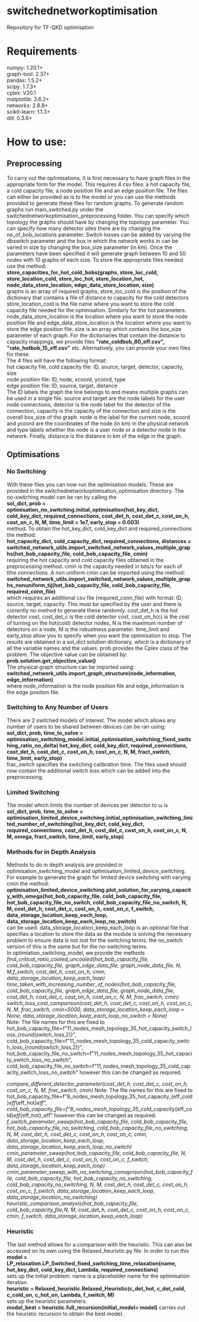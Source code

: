 # switchednetworkoptimisation
Repository for TF-QKD optimisation


# Requirements
numpy: 1.20.1+  
graph-tool: 2.37+  
pandas: 1.5.2+  
scipy: 1.7.3+  
cplex: V20.1  
matplotlib: 3.6.2+  
networkx: 2.8.8+  
scikit-learn: 1.1.3+  
dill: 0.3.6+  


# How to use:
## Preprocessing
To carry out the optimisations, it is first necessary to have graph files in the appropriate form for the model. This requires 4 csv files: a hot capacity file, a cold capacity file, a node position file and an edge position file. The files can either be provided as is to the model or you can use the methods provided to generate these files for random graphs. To generate random graphs run main_switched.py under the switchednetworkoptimisation_preprocessing folder. You can specify which topology the graphs should have by changing the topology parameter. You can specify how many detector sites there are by changing the no_of_bob_locations parameter. Switch losses can be added by varying the dbswitch parameter and the box in which the network works in can be varied in size by changing the box_size parameter (in km). Once the parameters have been specified it will generate graph between 10 and 50 nodes with 10 graphs of each size. To store the appropriate files needed use the method:  
**store_capacities_for_hot_cold_bobs(graphs, store_loc_cold, store_location_cold, store_loc_hot, store_location_hot, node_data_store_location, edge_data_store_location, size)**  
graphs is an array of required graphs, store_loc_cold is the position of the dictionary that contains a file of distance to capacity for the cold detectors store_location_cold is the file name where you want to store the cold capacity file needed for the optimisation. Similarly for the hot parameters. node_data_store_location is the location where you want to store the node position file and edge_data_store_location is the location where you want to store the edge position file. size is an array which contains the box_size parameter of each graph. For the dictionaries that contain the distance to capacity mappings, we provide files **"rate_coldbob_80_eff.csv", "rate_hotbob_15_eff.csv"** etc. Alternatively, you can provide your own files for these.  
The 4 files will have the following format:  
hot capacity file, cold capacity file: ID, source, target, detector, capacity, size  
node position file: ID, node, xcoord, ycoord, type  
edge position file: ID, source, target, distance  
The ID labels the graph the line belongs to and means multiple graphs can be used in a single file. source and target are the node labels for the user node connections, detector is the node label for the detector of the connection, capacity is the capacity of the connection and size is the overall box_size of the graph. node is the label for the current node, xcoord and ycoord are the coordinates of the node (in km) in the physical network and type labels whether the node is a user node or a detector node in the network. Finally, distance is the distance in km of the edge in the graph.  
## Optimisations
### No Switching
With these files you can now run the optimisation models. These are provided in the switchednetworkoptimisation_optimisation directory. The no-switching model can be ran by calling the  
**sol_dict, prob = optimisation_no_switching.initial_optimisation(hot_key_dict, cold_key_dict, required_connections, cost_det_h, cost_det_c, cost_on_h, cost_on_c, N, M, time_limit = 1e7, early_stop = 0.003)**  
method. To obtain the hot_key_dict, cold_key_dict and required_connections the method:  
**hot_capacity_dict, cold_capacity_dict, required_connections, distances = switched_network_utils.import_switched_network_values_multiple_graphs(hot_bob_capacity_file, cold_bob_capacity_file, cmin)**  
requiring the hot capacity and cold capacity files obtained in the preprocessing method. cmin is the capacity needed in bits/s for each of tthe connections. A non uniform cmin can be imported using the method:  
**switched_network_utils.import_switched_network_values_multiple_graphs_nonuniform_tij(hot_bob_capacity_file, cold_bob_capacity_file, required_conn_file)**  
which requires an additional csv file (required_conn_file) with format: ID, source, target, capacity. This must be specified by the user and there is currently no method to generate these randomly. cost_det_h is the hot detector cost, cost_det_c is the cold detector cost, cost_on_h(c) is the cost of turning on the hot(cold) detector nodes, N is the maximum number of detectors on a node, M is the robustness parameter. time_limit and early_stop allow you to specify when you want the optimisation to stop. The results are obtained in a sol_dict solution dictionary, which is a dictionary of all the variable names and the values. prob provides the Cplex class of the problem. The objective value can be obtained by:   
**prob.solution.get_objective_value()**  
The physical graph structure can be imported using:   
**switched_network_utils.import_graph_structure(node_information, edge_information)**  
where node_information is the node position file and edge_information is the edge position file.  
### Switching to Any Number of Users
There are 2 switched models of interest. The model which allows any number of users to be shared between devices can be ran using:  
**sol_dict, prob, time_to_solve = optimisation_switching_model.initial_optimisation_switching_fixed_switching_ratio_no_delta(
                        hot_key_dict,
                        cold_key_dict,
                        required_connections,
                        cost_det_h, cost_det_c,
                        cost_on_h, cost_on_c, N, M,
                        fract_switch,
                        time_limit, early_stop)**  
frac_switch specifies the switching calibration time. The files used should now contain the additional switch loss which can be added into the preprocessing.  
### Limited Switching 
The model which limits the number of devices per detector to ω is  
**sol_dict, prob, time_to_solve = optimisation_limited_device_switching.initial_optimisation_switching_limited_number_of_switching(hot_key_dict,
                            cold_key_dict,
                            required_connections,
                            cost_det_h, cost_det_c,
                            cost_on_h, cost_on_c, N, M,
                            omega,
                            fract_switch,
                            time_limit, early_stop)**  
### Methods for in Depth Analysis
Methods to do in depth analysis are provided in optimisation_switching_model and optimisation_limited_device_switching. For example to generate the graph for limited device switching with varying cmin the method:  
**optimisation_limited_device_switching.plot_solution_for_varying_capacity_with_omega(hot_bob_capacity_file, cold_bob_capacity_file, hot_bob_capacity_file_no_switch, cold_bob_capacity_file_no_switch, N, M,  cost_det_h, cost_det_c, cost_on_h, cost_on_c, f_switch, data_storage_location_keep_each_loop, data_storage_location_keep_each_loop_no_switch)**  
can be used. data_storage_location_keep_each_loop is an optional file that specifies a location to store the data as the module is solving the necessary problem to ensure data is not lost for the switching terms. the no_switch version of this is the same but for the no-switching terms.  
In optimiation_switching_model, we provide the methods  
*find_critical_ratio_cooled_uncooled(hot_bob_capacity_file, cold_bob_capacity_file, graph_edge_data_file, graph_node_data_file, N, M,f_switch, cost_det_h, cost_on_h, cmin, data_storage_location_keep_each_loop)*  
*time_taken_with_increasing_number_of_nodes(hot_bob_capacity_file, cold_bob_capacity_file,  graph_edge_data_file, graph_node_data_file, cost_det_h, cost_det_c, cost_on_h,
                                      cost_on_c, N, M, frac_switch, cmin)*  
*switch_loss_cost_comparison(cost_det_h, cost_det_c, cost_on_h,
                                      cost_on_c, N, M, frac_switch, cmin=5000, data_storage_location_keep_each_loop = None, data_storage_location_keep_each_loop_no_switch = None)*  
Note: The file names for this are fixed to hot_bob_capacity_file=f"11_nodes_mesh_topology_35_hot_capacity_switch_loss_{round(switch_loss,2)}", cold_bob_capacity_file=f"11_nodes_mesh_topology_35_cold_capacity_switch_loss_{round(switch_loss,2)}", hot_bob_capacity_file_no_switch=f"11_nodes_mesh_topology_35_hot_capacity_switch_loss_no_switch",
        cold_bob_capacity_file_no_switch=f"11_nodes_mesh_topology_35_cold_capacity_switch_loss_no_switch" however this can be changed as required.  

*compare_different_detector_parameter(cost_det_h, cost_det_c, cost_on_h, cost_on_c, N, M, frac_switch, cmin)*
Note: The file names for this are fixed to hot_bob_capacity_file=f"8_nodes_mesh_topology_35_hot_capacity_{eff_cold}_eff_{eff_hot}_eff", cold_bob_capacity_file=f"8_nodes_mesh_topology_35_cold_capacity_{eff_cold}_eff_{eff_hot}_eff" however this can be changed as required.    
*f_switch_parameter_sweep(hot_bob_capacity_file, cold_bob_capacity_file, hot_bob_capacity_file_no_switching, cold_bob_capacity_file_no_switching, N, M,  cost_det_h, cost_det_c, cost_on_h, cost_on_c, cmin, data_storage_location_keep_each_loop, data_storage_location_keep_each_loop_no_switch)*  
*cmin_parameter_sweep(hot_bob_capacity_file, cold_bob_capacity_file, N, M,  cost_det_h, cost_det_c, cost_on_h, cost_on_c, f_switch, data_storage_location_keep_each_loop)*  
*cmin_parameter_sweep_with_no_switching_comaprison(hot_bob_capacity_file, cold_bob_capacity_file, hot_bob_capacity_no_switching, cold_bob_capacity_no_switching, N, M,  cost_det_h, cost_det_c, cost_on_h, cost_on_c, f_switch, data_storage_location_keep_each_loop, data_storage_location_no_switching)*  
*heuristic_comparison_analysis(hot_bob_capacity_file, cold_bob_capacity_file,N, M,  cost_det_h, cost_det_c, cost_on_h, cost_on_c, cmin, f_switch, data_storage_location_keep_each_loop)*  
### Heuristic
The last method allows for a comparison with the heuristic. This can also be accessed on its own using the Relaxed_heuristic.py file. In order to run this   
**model = LP_relaxation.LP_Switched_fixed_switching_time_relaxation(name, hot_key_dict,
                                                            cold_key_dict,
                                                            Lambda,
                                                            required_connections)**  
sets up the initial problem. name is a placeholder name for the optimisation iteration.  
**heuristic = Relaxed_heuristic.Relaxed_Heuristic(c_det_hot, c_det_cold, c_cold_on, c_hot_on, Lambda, f_switch, M)**  
sets up the heuristic parameters.  
**model_best = heuristic.full_recursion(initial_model= model)**
carries out the heuristic recursion to obtain the best model.
                                                            

